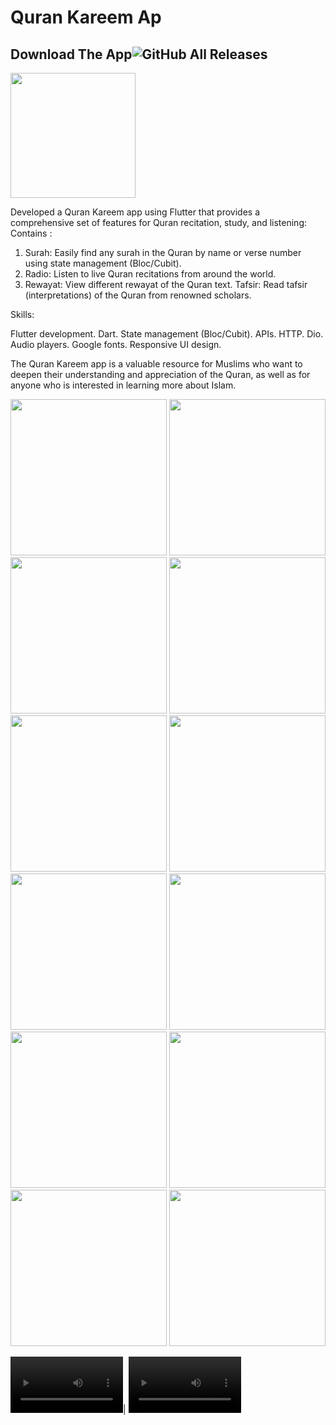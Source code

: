 # Quran Kareem Ap

## Download The App![GitHub All Releases](https://img.shields.io/github/downloads/HusseinMohamed99/Moshaf_App/total?color=green)
<a href="https://github.com/HusseinMohamed99/Moshaf_App/releases/download/v1.0.0/QURAN.KAREEM.apk"><img src="https://playerzon.com/asset/download.png" width="200">
</img></a>

Developed a Quran Kareem app using Flutter that provides a comprehensive set of features for Quran recitation, study, and listening:
Contains :
1. Surah: Easily find any surah in the Quran by name or verse number using state management (Bloc/Cubit).
2. Radio: Listen to live Quran recitations from around the world.
3. Rewayat: View different rewayat of the Quran text.
Tafsir: Read tafsir (interpretations) of the Quran from renowned scholars.

Skills:

Flutter development.
Dart.
State management (Bloc/Cubit).
APIs.
HTTP.
Dio.
Audio players.
Google fonts.
Responsive UI design.

The Quran Kareem app is a valuable resource for Muslims who want to deepen their understanding and appreciation of the Quran, as well as for anyone who is interested in learning more about Islam.

<p>

  <img src="https://github.com/HusseinMohamed99/Moshaf_App/assets/84459939/64a007cd-df2e-4dae-97ce-df4e416886c3" width="250" />
    <img src="https://github.com/HusseinMohamed99/Moshaf_App/assets/84459939/769c7f72-b776-4d5d-8ac7-e1b39f386d92" width="250" />
    <img src="https://github.com/HusseinMohamed99/Moshaf_App/assets/84459939/bf5894ce-9fd3-4f2a-a850-2189faf9f4aa" width="250" />
    <img src="https://github.com/HusseinMohamed99/Moshaf_App/assets/84459939/85b1d244-f4b9-41fb-8090-e93ad787af10" width="250" />
    <img src="https://github.com/HusseinMohamed99/Moshaf_App/assets/84459939/f8ccea82-07ae-4361-bd8a-c62eba733cbf" width="250" />
     <img src="https://github.com/HusseinMohamed99/Moshaf_App/assets/84459939/de4198a2-401d-4aa8-9c6f-9ef9f2ccfc92" width="250" />
        <img src="https://github.com/HusseinMohamed99/Moshaf_App/assets/84459939/2aa78bbe-4b11-477b-948d-e78fafd1b31c" width="250" />
                        <img src="https://github.com/HusseinMohamed99/Moshaf_App/assets/84459939/fa96b51c-68fa-4d4d-8d4e-55868dacd31d" width="250" />
                        <img src="https://github.com/HusseinMohamed99/Moshaf_App/assets/84459939/bd1a1780-ae14-4de1-ae93-504585f0306b" width="250" />
                        <img src="https://github.com/HusseinMohamed99/Moshaf_App/assets/84459939/a54f7130-6bd5-40a9-89c2-29ed7c707942" width="250" />
                        <img src="https://github.com/HusseinMohamed99/Moshaf_App/assets/84459939/171dbf6a-77ab-4de1-9152-2117be4aef71" width="250" />
                          <img src="https://github.com/HusseinMohamed99/Moshaf_App/assets/84459939/fa5a1a21-5f52-47f0-a45c-c3cd8a12dcba" width="250" />
                    

  </p>


<p>

  <video src="https://github.com/HusseinMohamed99/Moshaf_App/assets/84459939/ea4dda8f-a981-4bd3-b5d9-fb76f136bf96" width="180" /></video>| <video src="https://github.com/HusseinMohamed99/Moshaf_App/assets/84459939/88c267cb-04bc-4cc5-9778-f2e58373c34c" width="180" /></video>

  </p> 




 






  
  
